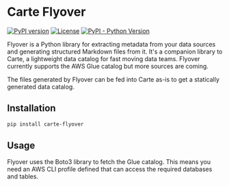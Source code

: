 # Carte Flyover
[![PyPI version](https://badge.fury.io/py/flyover.svg)](https://badge.fury.io/py/flyover)
[![License](http://img.shields.io/:license-Apache%202-blue.svg)](LICENSE)
[![PyPI - Python Version](https://img.shields.io/pypi/pyversions/flyover.svg)](https://pypi.org/project/flyover/)


Flyover is a Python library for extracting metadata from your data sources and generating structured Markdown files from it. It's a companion library to Carte, a lightweight data catalog for fast moving data teams. Flyover currently supports the AWS Glue catalog but more sources are coming.

The files generated by Flyover can be fed into Carte as-is to get a statically generated data catalog.

## Installation

``` sh
pip install carte-flyover
```

## Usage

Flyover uses the Boto3 library to fetch the Glue catalog. This means you need an AWS CLI profile defined that can access the required databases and tables.
